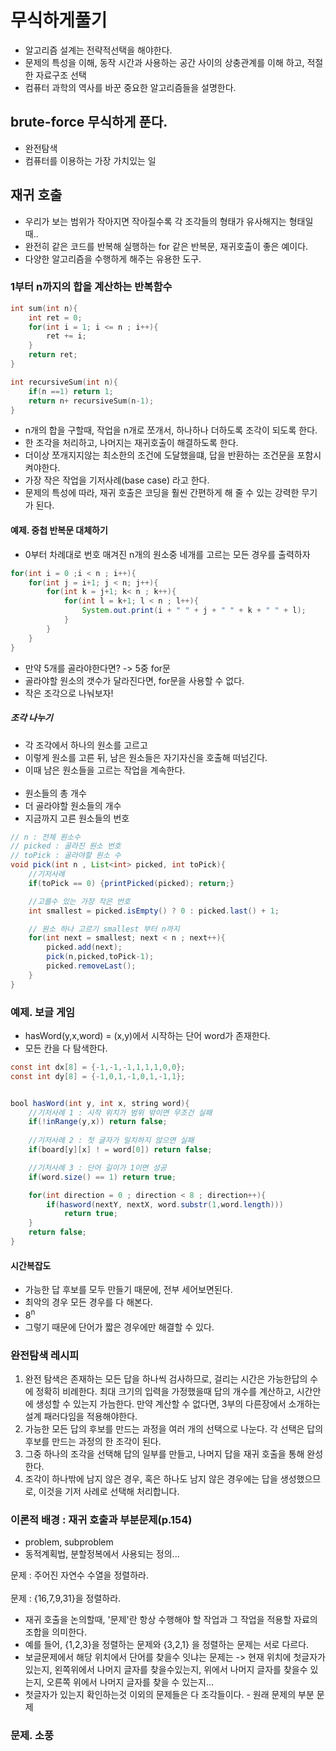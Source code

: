 # 무식하게풀기
- 알고리즘 설계는 전략적선택을 해야한다.
- 문제의 특성을 이해, 동작 시간과 사용하는 공간 사이의 상충관계를 이해 하고, 적절한 자료구조 선택
- 컴퓨터 과학의 역사를 바꾼 중요한 알고리즘들을 설명한다.

## brute-force  무식하게 푼다.
- 완전탐색
- 컴퓨터를 이용하는 가장 가치있는 일


## 재귀 호출
- 우리가 보는 범위가 작아지면 작아질수록 각 조각들의 형태가 유사해지는 형태일때..
- 완전히 같은 코드를 반복해 실행하는 for 같은 반복문, 재귀호출이 좋은 예이다.
- 다양한 알고리즘을 수행하게 해주는 유용한 도구.

### 1부터 n까지의 합을 계산하는 반복함수
~~~c
int sum(int n){
    int ret = 0;
    for(int i = 1; i <= n ; i++){
        ret += i;
    }
    return ret;
}

int recursiveSum(int n){
    if(n ==1) return 1;
    return n+ recursiveSum(n-1);
}
~~~
- n개의 합을 구할때, 작업을 n개로 쪼개서, 하나하나 더하도록 조각이 되도록 한다.
- 한 조각을 처리하고, 나머지는 재귀호출이 해결하도록 한다.
- 더이상 쪼개지지않는 최소한의 조건에 도달했을떄, 답을 반환하는 조건문을 포함시켜야한다.
- 가장 작은 작업을 기저사례(base case) 라고 한다.
- 문제의 특성에 따라, 재귀 호출은 코딩을 훨씬 간편하게 해 줄 수 있는 강력한 무기가 된다.


#### 예제. 중첩 반복문 대체하기
- 0부터 차례대로 번호 매겨진 n개의 원소중 네개를 고르는 모든 경우를 출력하자
~~~java
for(int i = 0 ;i < n ; i++){
    for(int j = i+1; j < n; j++){
        for(int k = j+1; k< n ; k++){
            for(int l = k+1; l < n ; l++){
                System.out.print(i + " " + j + " " + k + " " + l);
            }
        }
    }
}
~~~

- 만약 5개를 골라야한다면? -> 5중 for문
- 골라야할 원소의 갯수가 달라진다면, for문을 사용할 수 없다.
- 작은 조각으로 나눠보자!
##### 조각 나누기
- 각 조각에서 하나의 원소를 고르고
- 이렇게 원소를 고른 뒤, 남은 원소들은 자기자신을 호출해 떠넘긴다.
- 이때 남은 원소들을 고르는 작업을 계속한다.
<br></br>
- 원소들의 총 개수
- 더 골라야할 원소들의 개수
- 지금까지 고른 원소들의 번호

~~~java
// n : 전체 원소수
// picked : 골라진 원소 번호
// toPick : 골라야할 원소 수
void pick(int n , List<int> picked, int toPick){
    //기저사례
    if(toPick == 0) {printPicked(picked); return;}

    //고를수 있는 가장 작은 번호 
    int smallest = picked.isEmpty() ? 0 : picked.last() + 1;

    // 원소 하나 고르기 smallest 부터 n까지
    for(int next = smallest; next < n ; next++){
        picked.add(next);
        pick(n,picked,toPick-1);
        picked.removeLast();
    }
}
~~~



### 예제. 보글 게임
- hasWord(y,x,word) = (x,y)에서 시작하는 단어 word가 존재한다.
- 모든 칸을 다 탐색한다.

~~~java
const int dx[8] = {-1,-1,-1,1,1,1,0,0};
const int dy[8] = {-1,0,1,-1,0,1,-1,1};


bool hasWord(int y, int x, string word){
    //기저사례 1 : 시작 위치가 범위 밖이면 무조건 실패
    if(!inRange(y,x)) return false;
    
    //기저사례 2 : 첫 글자가 일치하지 않으면 실패
    if(board[y][x] ! = word[0]) return false;

    //기저사례 3 : 단어 길이가 1이면 성공
    if(word.size() == 1) return true;

    for(int direction = 0 ; direction < 8 ; direction++){
        if(hasword(nextY, nextX, word.substr(1,word.length)))
            return true;
    }
    return false;
}
~~~
#### 시간복잡도
- 가능한 답 후보를 모두 만들기 때문에, 전부 세어보면된다.
- 최악의 경우 모든 경우를 다 해본다.
- 8<sup>n</sup>
- 그렇기 때문에 단어가 짧은 경우에만 해결할 수 있다.

### 완전탐색 레시피
1. 완전 탐색은 존재하는 모든 답을 하나씩 검사하므로, 걸리는 시간은 가능한답의 수에 정확히 비례한다. 최대 크기의 입력을 가정했을때 답의 개수를 계산하고, 시간안에 생성할 수 있는지 가늠한다. 만약 계산할 수 없다면, 3부의 다른장에서 소개하는 설계 패러다임을 적용해야한다.
2. 가능한 모든 답의 후보를 만드는 과정을 여러 개의 선택으로 나눈다. 각 선택은 답의 후보를 만드는 과정의 한 조각이 된다.
3. 그중 하나의 조각을 선택해 답의 일부를 만들고, 나머지 답을 재귀 호출을 통해 완성한다.
4. 조각이 하나밖에 남지 않은 경우, 혹은 하나도 남지 않은 경우에는 답을 생성했으므로, 이것을 기저 사례로 선택해 처리합니다.


### 이론적 배경 : 재귀 호출과 부분문제(p.154)
- problem, subproblem
- 동적계획법, 분할정복에서 사용되는 정의...

문제 : 주어진 자연수 수열을 정렬하라.<br></br>
문제 : {16,7,9,31}을 정렬하라.

- 재귀 호출을 논의할때, '문제'란 항상 수행해야 할 작업과 그 작업을 적용할 자료의 조합을 의미한다.
- 예를 들어, {1,2,3}을 정렬하는 문제와 {3,2,1} 을 정렬하는 문제는 서로 다르다.
- 보글문제에서 해당 위치에서 단어를 찾을수 잇냐는 문제는 -> 현재 위치에 첫글자가 있는지, 왼쪽위에서 나머지 글자를 찾을수있는지, 위에서 나머지 글자를 찾을수 있는지, 오른쪽 위에서 나머지 글자를 찾을 수 있는지...
- 첫글자가 있는지 확인하는것 이외의 문제들은 다 조각들이다. - 원래 문제의 부분 문제


### 문제. 소풍
